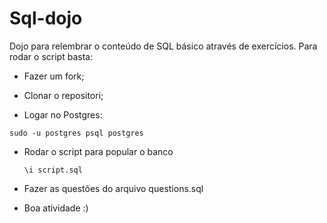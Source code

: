 # Sql-dojo

Dojo para relembrar o conteúdo de SQL básico através de exercícios. Para rodar o script basta: 

- Fazer um fork;

- Clonar o repositori;

- Logar no Postgres: 
 
 `sudo -u postgres psql postgres`

- Rodar o script para popular o banco 
   
   `\i script.sql`

- Fazer as questões do arquivo questions.sql

- Boa atividade :) 
